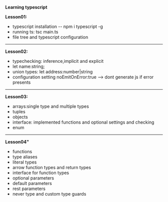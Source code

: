 **Learning typescript**

**Lesson01:**

-   typescript installation -- npm i typescript -g
-   running ts: tsc main.ts <destination filename>
-   file tree and typescript configuration

---

**Lesson02:**

-   typechecking: inference,implicit and explicit
-   let name:string;
-   union types: let address:number|string
-   configuration setting noEmitOnError:true --> dont generate js if error presents

---

**Lesson03:**

-   arrays:single type and multiple types
-   tuples
-   objects
-   interface: implemented functions and optional settings and checking
-   enum

---

**Lesson04"**

-   functions
-   type aliases
-   literal types
-   arrow function types and return types
-   interface for function types
-   optional parameters
-   default parameters
-   rest parameters
-   never type and custom type guards
